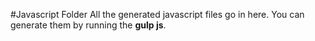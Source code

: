 #Javascript Folder
All the generated javascript files go in here. You can generate them by running the __gulp js__.
